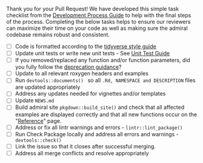 
Thank you for your Pull Request!  We have developed this simple task checklist from the [Development Process Guide](https://roche-gsk.github.io/admiral/articles/development_process.html) to help with the final steps of the process.  Completing the below tasks helps to ensure our reviewers can maximize their time on your code as well as making sure the admiral codebase remains robust and consistent.   

- [ ] Code is formatted according to the [tidyverse style guide](https://style.tidyverse.org/) 
- [ ] Update unit tests or write new unit tests - See [Unit Test Guide](https://roche-gsk.github.io/admiral/articles/unit_test_guidance.html)
- [ ] If you removed/replaced any function and/or function parameters, did you fully follow the [deprecation guidance](https://roche-gsk.github.io/admiral/articles/programming_strategy.html#deprecation-1)?
- [ ] Update to all relevant roxygen headers and examples 
- [ ] Run `devtools::documents() ` so all `.Rd, NAMESPACE and DESCRIPTION` files are updated appropriately
- [ ] Address any updates needed for vignettes and/or templates
- [ ] Update `NEWS.md`
- [ ] Build admiral site `pkgdown::build_site()` and check that all affected examples are displayed correctly and that all new functions occur on the "[Reference](https://roche-gsk.github.io/admiral/reference/index.html)" page. 
- [ ] Address or fix all lintr warnings and errors - `lintr::lint_package()`
- [ ] Run Check Package locally and address all errors and warnings - ` devtools::check()`
- [ ] Link the issue so that it closes after successful merging. 
- [ ] Address all merge conflicts and resolve appropriately 
